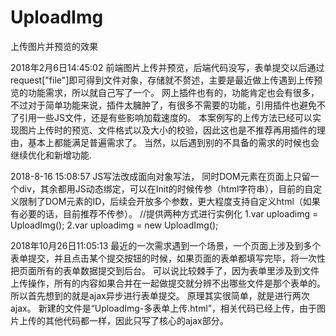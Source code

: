 # UploadImg
上传图片并预览的效果

2018年2月6日14:45:02 
前端图片上传并预览，后端代码没写，表单提交以后通过request["file"]即可得到文件对象，存储就不赘述，主要是最近做上传遇到上传预览的功能需求，所以就自己写了一个。
网上插件也有的，功能肯定也会有很多，不过对于简单功能来说，插件太臃肿了，有很多不需要的功能，引用插件也避免不了引用一些JS文件，还是有些影响加载速度的。
本案例写的上传方法已经可以实现图片上传时的预览、文件格式以及大小的校验，因此这也是不推荐再用插件的理由，基本上都能满足普遍需求了。
当然，以后遇到别的不具备的需求的时候也会继续优化和新增功能.


2018-8-16 15:08:57
JS写法改成面向对象写法， 同时DOM元素在页面上只留一个div，其余都用JS动态绑定，可以在Init的时候传参（html字符串），目前的自定义限制了DOM元素的ID，后续会开放多个参数，更大程度支持自定义html（如果有必要的话，目前推荐不传参）。
//提供两种方式进行实例化  1.var uploadimg = UploadImg(); 2.var uploadimg = new UploadImg();

2018年10月26日11:05:13
最近的一次需求遇到一个场景，一个页面上涉及到多个表单提交，并且点击某个提交按钮的时候，如果页面的表单都填写完毕，将一次性把页面所有的表单数据提交到后台。
可以说比较棘手了，因为表单里涉及到文件上传操作，所有的内容如果合并在一起做提交就分辨不出哪些文件是那个表单的。所以首先想到的就是ajax异步进行表单提交。
原理其实很简单，就是进行两次ajax。
新建的文件是“UploadImg-多表单上传.html”，相关代码已经上传，由于图片上传的其他代码都一样，因此只写了核心的ajax部分。
